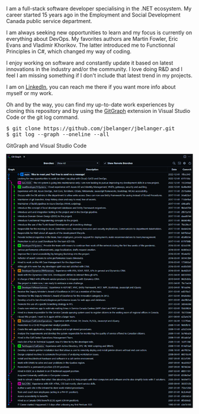 I am a full-stack software developer specialising in the .NET ecosystem. My career started 15 years ago in the Employment and Social Development Canada public service department.

I am always seeking new opportunities to learn and my focus is currently on everything about DevOps. My favorites authors are Martin Fowler, Eric Evans and Vladimir Khorikov. The latter introduced me to Functionnal Principles in C#, which changed my way of coding.

I enjoy working on software and constantly update it based on latest innovations in the industry and/or the community. I love doing R&D and I feel I am missing something if I don't include that latest trend in my projects.

I am on <a href="https://www.linkedin.com/in/joel-belanger-698a86245/">LinkedIn</a>, you can reach me there if you want more info about myself or my work.

Oh and by the way, you can find my up-to-date work experiences by cloning this repository and by using the <a href="https://marketplace.visualstudio.com/items?itemName=mhutchie.git-graph">GitGraph</a> extension in Visual Studio Code or the git log command.

<pre>
$ git clone https://github.com/jbelanger/jbelanger.git
$ git log --graph --oneline --all
</pre>

GitGraph and Visual Studio Code

<img src="GitGraph.png" />